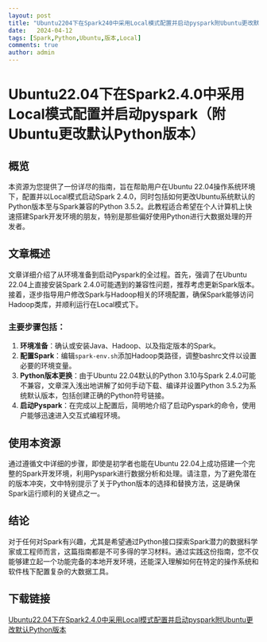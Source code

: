```yaml
---
layout: post
title: "Ubuntu2204下在Spark240中采用Local模式配置并启动pyspark附Ubuntu更改默认Python版本"
date:   2024-04-12
tags: [Spark,Python,Ubuntu,版本,Local]
comments: true
author: admin
---
```

# Ubuntu22.04下在Spark2.4.0中采用Local模式配置并启动pyspark（附Ubuntu更改默认Python版本）

## 概览

本资源为您提供了一份详尽的指南，旨在帮助用户在Ubuntu 22.04操作系统环境下，配置并以Local模式启动Spark 2.4.0，同时包括如何更改Ubuntu系统默认的Python版本至与Spark兼容的Python 3.5.2。此教程适合希望在个人计算机上快速搭建Spark开发环境的朋友，特别是那些偏好使用Python进行大数据处理的开发者。

## 文章概述

文章详细介绍了从环境准备到启动Pyspark的全过程。首先，强调了在Ubuntu 22.04上直接安装Spark 2.4.0可能遇到的兼容性问题，推荐考虑更新Spark版本。接着，逐步指导用户修改Spark与Hadoop相关的环境配置，确保Spark能够访问Hadoop类库，并顺利运行在Local模式下。

### 主要步骤包括：

1. **环境准备**：确认或安装Java、Hadoop、以及指定版本的Spark。
2. **配置Spark**：编辑`spark-env.sh`添加Hadoop类路径，调整bashrc文件以设置必要的环境变量。
3. **Python版本更换**：由于Ubuntu 22.04默认的Python 3.10与Spark 2.4.0可能不兼容，文章深入浅出地讲解了如何手动下载、编译并设置Python 3.5.2为系统默认版本，包括创建正确的Python符号链接。
4. **启动Pyspark**：在完成以上配置后，简明地介绍了启动Pyspark的命令，使用户能够迅速进入交互式编程环境。

## 使用本资源

通过遵循文中详细的步骤，即使是初学者也能在Ubuntu 22.04上成功搭建一个完整的Spark开发环境，利用Pyspark进行数据分析和处理。请注意，为了避免潜在的版本冲突，文中特别提示了关于Python版本的选择和替换方法，这是确保Spark运行顺利的关键点之一。

## 结论

对于任何对Spark有兴趣，尤其是希望通过Python接口探索Spark潜力的数据科学家或工程师而言，这篇指南都是不可多得的学习材料。通过实践这份指南，您不仅能够建立起一个功能完备的本地开发环境，还能深入理解如何在特定的操作系统和软件栈下配置复杂的大数据工具。

## 下载链接

[Ubuntu22.04下在Spark2.4.0中采用Local模式配置并启动pyspark附Ubuntu更改默认Python版本](https://pan.quark.cn/s/ef72295a9e07)
